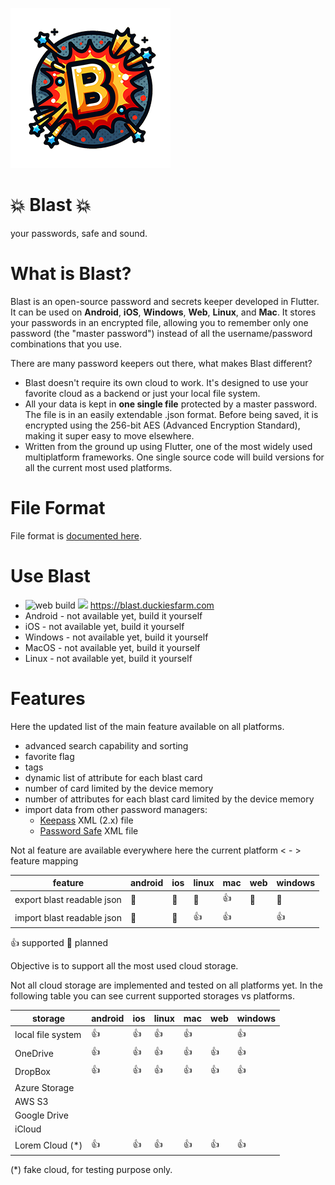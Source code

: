 ![blast!](images/icon-v01.png)
# 💥 Blast 💥
your passwords, safe and sound.

# What is Blast?
Blast is an open-source password and secrets keeper developed in Flutter. It can be used on **Android**, **iOS**, **Windows**, **Web**, **Linux**, and **Mac**. It stores your passwords in an encrypted file, allowing you to remember only one password (the "master password") instead of all the username/password combinations that you use.

There are many password keepers out there, what makes Blast different? 
* Blast doesn't require its own cloud to work. It's designed to use your favorite cloud as a backend or just your local file system. 
* All your data is kept in **one single file** protected by a master password. The file is in an easily extendable .json format. Before being saved, it is encrypted using the 256-bit AES (Advanced Encryption Standard), making it super easy to move elsewhere.
* Written from the ground up using Flutter, one of the most widely used multiplatform frameworks. One single source code will build versions for all the current most used platforms.

# File Format

File format is [documented here](docs/file-format.md).

# Use Blast

* ![web build](https://github.com/nicolgit/blast/actions/workflows/deploy-purple-flower.yml/badge.svg) ![](https://byob.yarr.is/nicolgit/blast/webtime) <https://blast.duckiesfarm.com> 
* Android  - not available yet, build it yourself
* iOS - not available yet, build it yourself
* Windows - not available yet, build it yourself
* MacOS - not available yet, build it yourself
* Linux - not available yet, build it yourself

# Features 
Here the updated list of the main feature available on all platforms.

* advanced search capability and sorting
* favorite flag
* tags
* dynamic list of attribute for each blast card
* number of card limited by the device memory
* number of attributes for each blast card limited by the device memory
* import data from other password managers:
  * [Keepass](https://keepass.info/) XML (2.x) file 
  * [Password Safe](https://pwsafe.org/) XML file   

Not al feature are available everywhere here the current platform < - > feature mapping

| feature                     | android | ios | linux | mac | web | windows |
|-----------------------------|---------|-----|-------|-----|-----|---------|
| export blast readable json  | 🔹      | 🔹   | 🔹    | 👍  | 🔹  | 🔹       |
| import blast readable json  | 🔹      | 🔹   | 👍    | 👍  |     | 👍       |

👍 supported 🔹 planned


Objective is to support all the most used cloud storage. 

Not all cloud storage are implemented and tested on all platforms yet. In the following table you can see current supported storages vs platforms.

| storage             | android | ios | linux | mac | web | windows |
|---------------------|---------|-----|-------|-----|-----|---------|
| local file system   | 👍       | 👍  | 👍    | 👍  |     | 👍      |
| OneDrive            | 👍       | 👍  | 👍    | 👍  | 👍   | 👍      |
| DropBox             | 👍      | 👍   | 👍    | 👍  | 👍   | 👍       |
| Azure Storage       |         |     |       |     |     |         |
| AWS S3              |         |     |       |     |     |         |
| Google Drive        |         |     |       |     |     |         |
| iCloud              |         |     |       |     |     |         |
| Lorem Cloud (*)     | 👍      | 👍   | 👍    | 👍  | 👍   | 👍      | 

(*) fake cloud, for testing purpose only.


